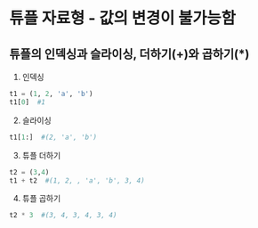 # 튜플 자료형 - 값의 변경이 불가능함

## 튜플의 인덱싱과 슬라이싱, 더하기(+)와 곱하기(*)

1. 인덱싱

```python
t1 = (1, 2, 'a', 'b')
t1[0]  #1
```

2. 슬라이싱

```python
t1[1:]  #(2, 'a', 'b')
```

3. 튜플 더하기

```python
t2 = (3,4)
t1 + t2  #(1, 2, , 'a', 'b', 3, 4)
```

4. 튜플 곱하기

```python
t2 * 3  #(3, 4, 3, 4, 3, 4)
```